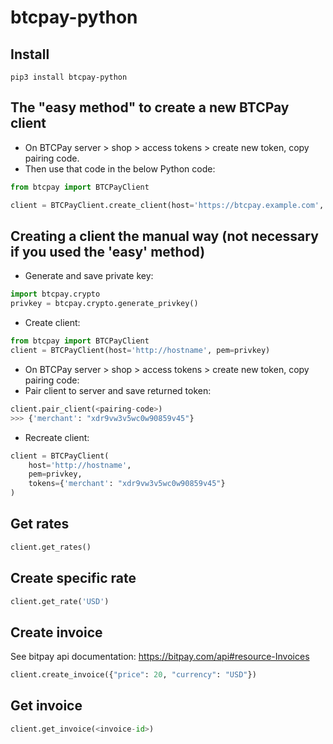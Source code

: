 # btcpay-python

## Install
```shell
pip3 install btcpay-python
```

## The "easy method" to create a new BTCPay client
* On BTCPay server > shop > access tokens > create new token, copy pairing code.
* Then use that code in the below Python code:
```python
from btcpay import BTCPayClient

client = BTCPayClient.create_client(host='https://btcpay.example.com', code=<pairing-code>)
```


## Creating a client the manual way (not necessary if you used the 'easy' method)
* Generate and save private key:
```python
import btcpay.crypto
privkey = btcpay.crypto.generate_privkey()
```
* Create client:
```python
from btcpay import BTCPayClient
client = BTCPayClient(host='http://hostname', pem=privkey)
```
* On BTCPay server > shop > access tokens > create new token, copy pairing code:
* Pair client to server and save returned token:
```python
client.pair_client(<pairing-code>)
>>> {'merchant': "xdr9vw3v5wc0w90859v45"}
```
* Recreate client:
```python
client = BTCPayClient(
    host='http://hostname',
    pem=privkey,
    tokens={'merchant': "xdr9vw3v5wc0w90859v45"}
)
```


## Get rates
```python
client.get_rates()
```


## Create specific rate
```python
client.get_rate('USD')
```


## Create invoice
See bitpay api documentation: https://bitpay.com/api#resource-Invoices
```python
client.create_invoice({"price": 20, "currency": "USD"})
```


## Get invoice
```python
client.get_invoice(<invoice-id>)
```
